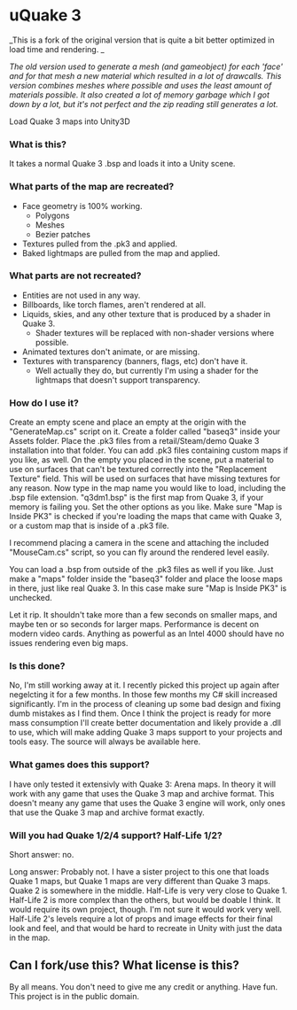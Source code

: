 # uQuake 3

_This is a fork of the original version that is quite a bit better optimized in load time and rendering. _

_The old version used to generate a mesh (and gameobject) for each 'face' and for that mesh a new material which resulted in a lot of drawcalls. This version combines meshes where possible and uses the least amount of materials possible. It also created a lot of memory garbage which I got down by a lot, but it's not perfect and the zip reading still generates a lot._

Load Quake 3 maps into Unity3D

### What is this?

It takes a normal Quake 3 .bsp and loads it into a Unity scene.

### What parts of the map are recreated?

- Face geometry is 100% working.
    - Polygons
    - Meshes
    - Bezier patches
- Textures pulled from the .pk3 and applied.
- Baked lightmaps are pulled from the map and applied.

### What parts are not recreated?

- Entities are not used in any way.
- Billboards, like torch flames, aren't rendered at all.
- Liquids, skies, and any other texture that is produced by a shader in Quake 3.
    - Shader textures will be replaced with non-shader versions where possible.
- Animated textures don't animate, or are missing.
- Textures with transparency (banners, flags, etc) don't have it.
    - Well actually they do, but currently I'm using a shader for the lightmaps that doesn't support transparency.

### How do I use it?

Create an empty scene and place an empty at the origin with the "GenerateMap.cs" script on it.  Create a folder called "baseq3" inside your Assets folder.  Place the .pk3 files from a retail/Steam/demo Quake 3 installation into that folder.  You can add .pk3 files containing custom maps if you like, as well.  On the empty you placed in the scene, put a material to use on surfaces that can't be textured correctly into the "Replacement Texture" field.  This will be used on surfaces that have missing textures for any reason.  Now type in the map name you would like to load, including the .bsp file extension.  "q3dm1.bsp" is the first map from Quake 3, if your memory is failing you.  Set the other options as you like.  Make sure "Map is Inside PK3" is checked if you're loading the maps that came with Quake 3, or a custom map that is inside of a .pk3 file.

I recommend placing a camera in the scene and attaching the included "MouseCam.cs" script, so you can fly around the rendered level easily.

You can load a .bsp from outside of the .pk3 files as well if you like.  Just make a "maps" folder inside the "baseq3" folder and place the loose maps in there, just like real Quake 3.  In this case make sure "Map is Inside PK3" is unchecked.

Let it rip.  It shouldn't take more than a few seconds on smaller maps, and maybe ten or so seconds for larger maps.  Performance is decent on modern video cards.  Anything as powerful as an Intel 4000 should have no issues rendering even big maps.

### Is this done?

No, I'm still working away at it.  I recently picked this project up again after negelcting it for a few months.  In those few months my C# skill increased significantly.  I'm in the process of cleaning up some bad design and fixing dumb mistakes as I find them.  Once I think the project is ready for more mass consumption I'll create better documentation and likely provide a .dll to use, which will make adding Quake 3 maps support to your projects and tools easy.  The source will always be available here.

### What games does this support?

I have only tested it extensivly with Quake 3: Arena maps.  In theory it will work with any game that uses the Quake 3 map and archive format.  This doesn't meany any game that uses the Quake 3 engine will work, only ones that use the Quake 3 map and archive format exactly.

### Will you had Quake 1/2/4 support?  Half-Life 1/2?

Short answer: no.

Long answer: Probably not.  I have a sister project to this one that loads Quake 1 maps, but Quake 1 maps are very different than Quake 3 maps.  Quake 2 is somewhere in the middle.  Half-Life is very very close to Quake 1.  Half-Life 2 is more complex than the others, but would be doable I think.  It would require its own project, though.  I'm not sure it would work very well.  Half-Life 2's levels require a lot of props and image effects for their final look and feel, and that would be hard to recreate in Unity with just the data in the map.

## Can I fork/use this?  What license is this?

By all means.  You don't need to give me any credit or anything.  Have fun.  This project is in the public domain.
